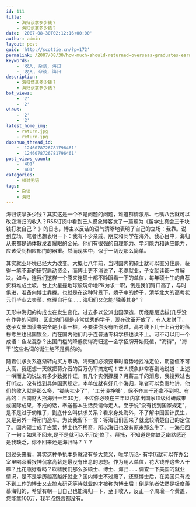 ```yaml
---
id: 111
title:
    - 海归该拿多少钱？
    - 海归该拿多少钱？
date: '2007-08-30T02:12:16+00:00'
author: admin
layout: post
guid: 'http://scottie.cn/?p=172'
permalink: /2007/08/30/how-much-should-returned-overseas-graduates-earn/
keywords:
    - '收入, 杂谈, 海归'
    - '收入, 杂谈, 海归'
description:
    - 海归该拿多少钱？
    - 海归该拿多少钱？
bot_views:
    - '2'
    - '2'
views:
    - '2'
    - '2'
latest_home_img:
    - return.jpg
    - return.jpg
duoshuo_thread_id:
    - '1246078726781796461'
    - '1246078726781796461'
post_views_count:
    - '401'
    - '401'
categories:
    - 相对无语
tags:
    - 杂谈
    - 海归
---
```


海归该拿多少钱？其实这是一个不是问题的问题，难道群情激昂、七嘴八舌就可以改变海归的收入？RSS订阅中看到芒人摸象博客发了一篇题为《留学生真会三千块钱打发自己？ 》的日志，博主以反诘的语气清晰地表明了自己的立场：我靠。说到立场，笔者也想表明一下：我有不少亲戚、朋友和同学在海外。我心目中，海归从来都是通体散发着耀眼的金光，他们有很强的自理能力、学习能力和适应能力，应该受到相应部门的器重。然而现实中，似乎一切没那么简单。

其实就业环境已经大为改变。大概七八年前，当时国内的硕士就可以直分住房，获得一笔不菲的研究启动资金，而博士更不消说了，老婆就业，子女就读都一并解决。如今，连我们这样一个原来连硕士都不睁眼看一下的单位，每年硕士生的自荐资料堆成土坡，台上火星撞地球般玩命地PK为求一职，倒是我们胃口高了，与时俱进，准备向博士靠拢。也就是在这种背景下，娇子中的娇子，清华北大的高考状元们毕业去卖菜、修理自行车...... 海归们又怎能"独善其身"？

无形中海归的构成也在发生变化。过去多以公派出国深造，历经层层选拔(几乎没有作弊的问题)，因此他们都是非常优秀的学子，现在改革开放了，有人发财了，送子女出国读书完全是小事一桩。不要讲你没有听说过，高考线下几十上百分的落榜考生也出国镀金，而在国内他们几乎连普通专科学校也读不上。可不可以用一个成语：鱼龙混杂？出国门槛的降低使得海归这一金字招牌开始贬值，"海待"，"海干"这些名词的诞生绝不是偶然的。

随着供求关系逐渐转向买方市场，海归们必须要审时度势地找准定位，期望值不可太高，我还想一天就把蒋介石的百万伪军搞定呢！芒人摸象非常喜剧地说道：上述一哄而上的说法有多少数据作证，有几个实例撑腰？月薪三千的消息，我搜索过也打听过，没有找到具体国家规定。本单位就有好几个海归，笔者可以负责地讲，他们的收入就是那么多，"锄头扛少了"，"工分没挣够"，保不齐三千还拿不到呢。有高的：西南财大招海归一年30万，不过你必须在三年以内拿出国家顶级科研成果或国际成果，不成的话，奉送基本生活费请你走人。至于说"没有找到国家规定"，是不是过于幼稚了，到底什么叫供求关系？看来身处海外，不了解中国国计民生，又是另外一种闭门造车。为此我留下一言：等海归们回来了就比较清楚自己的定位了。国内硕士成了白菜，博士也不稀奇，所以海归也没有原来那么牛了。一海归回了一句：如果不回来,是不是就可以不用定位了。拜托，不知道是你缺乏幽默感还是我缺乏，你不回来还是海归吗？？？

回过头来看，其实这种争执本身就没有多大意义，唯学历论- 有学历就可以在办公室里喝茶看报神侃拿高薪是最没有出息的思想。作为用人单位，花大钱养这些人干嘛？比花瓶好看吗？吹嘘我们那么多硕士、博士、海归...... 调查一下美国的就业情况，是不是学历越高越好就业？国内博士不过瘾了，还整博士后，在美国只有找不到工作的博士又去搞点研究等待就业的才被称为博士后！倒是笔者依然是极度羡慕海归的，希望有朝一日自己也能海归一下，至于收入，反正一个周瑜一个黄盖，您能拿100万，我半点怨言都没有。